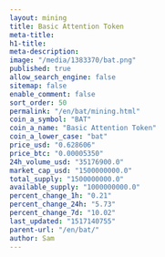 ```yaml
---
layout: mining
title: Basic Attention Token
meta-title: 
h1-title: 
meta-description: 
image: "/media/1383370/bat.png"
published: true
allow_search_engine: false
sitemap: false
enable_comment: false
sort_order: 50
permalink: "/en/bat/mining.html"
coin_a_symbol: "BAT"
coin_a_name: "Basic Attention Token"
coin_a_lower_case: "bat"
price_usd: "0.628606"
price_btc: "0.00005350"
24h_volume_usd: "35176900.0"
market_cap_usd: "1500000000.0"
total_supply: "1500000000.0"
available_supply: "1000000000.0"
percent_change_1h: "0.21"
percent_change_24h: "5.73"
percent_change_7d: "10.02"
last_updated: "1517140755"
parent-url: "/en/bat/"
author: Sam
---
```


